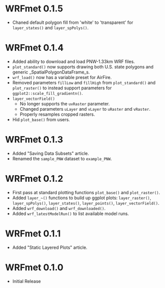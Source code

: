 # WRFmet 0.1.5

* Chaned default polygon fill from 'white' to 'transparent' for `layer_states()`
and `layer_spPolys()`.

# WRFmet 0.1.4

* Added ability to download and load PNW-1.33km WRF files.
* `plot_standard()` now supports drawing both U.S. state polygons and generic 
_SpatialPolygonDataFrame_s.
* `wrf_load()` now has a variable preset for AirFire.
* Removed parameters `fillLow` and `fillHigh` from `plot_standard()` and 
`plot_raster()` to instead support parameters for 
`ggplot2::scale_fill_gradientn()`.
* `layer_vectorField()` 
  * No longer supports the `uvRaster` parameter.
  * Changed parameters `uLayer` and `vLayer` to `uRaster` and `vRaster`.
  * Properly resamples cropped rasters.
* Hid `plot_base()` from users.

# WRFmet 0.1.3

* Added "Saving Data Subsets" article.
* Renamed the `sample_PNW` dataset to `example_PNW`.

# WRFmet 0.1.2

* First pass at standard plotting functions `plot_base()` and `plot_raster()`.
* Added `layer_~()` functions to build up ggplot plots: `layer_raster()`,
`layer_spPolys()`, `layer_states()`, `layer_points()`, `layer_vectorField()`.
* Added `wrf_download()` and `wrf_downloaded()`.
* Added `wrf_latestModelRun()` to list available model runs.

# WRFmet 0.1.1

* Added "Static Layered Plots" article.

# WRFmet 0.1.0

* Initial Release
